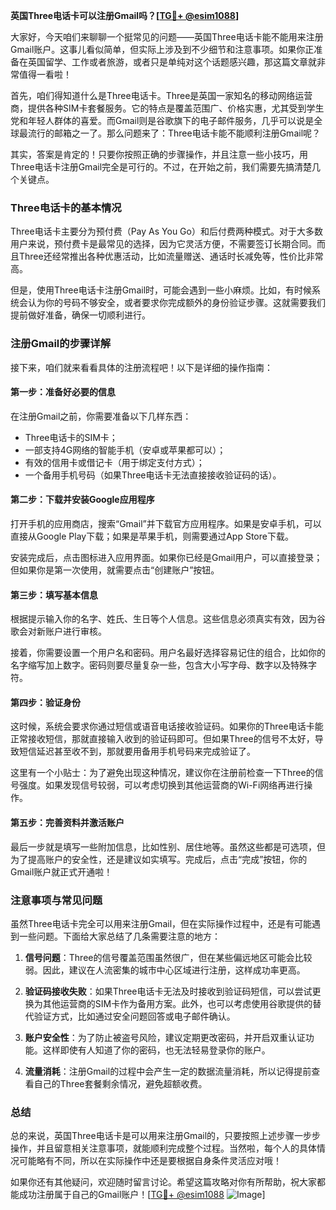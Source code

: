 **英国Three电话卡可以注册Gmail吗？[[TG💪+ @esim1088](https://t.me/s/esim1088)]**

大家好，今天咱们来聊聊一个挺常见的问题——英国Three电话卡能不能用来注册Gmail账户。这事儿看似简单，但实际上涉及到不少细节和注意事项。如果你正准备在英国留学、工作或者旅游，或者只是单纯对这个话题感兴趣，那这篇文章就非常值得一看啦！

首先，咱们得知道什么是Three电话卡。Three是英国一家知名的移动网络运营商，提供各种SIM卡套餐服务。它的特点是覆盖范围广、价格实惠，尤其受到学生党和年轻人群体的喜爱。而Gmail则是谷歌旗下的电子邮件服务，几乎可以说是全球最流行的邮箱之一了。那么问题来了：Three电话卡能不能顺利注册Gmail呢？

其实，答案是肯定的！只要你按照正确的步骤操作，并且注意一些小技巧，用Three电话卡注册Gmail完全是可行的。不过，在开始之前，我们需要先搞清楚几个关键点。

### Three电话卡的基本情况

Three电话卡主要分为预付费（Pay As You Go）和后付费两种模式。对于大多数用户来说，预付费卡是最常见的选择，因为它灵活方便，不需要签订长期合同。而且Three还经常推出各种优惠活动，比如流量赠送、通话时长减免等，性价比非常高。

但是，使用Three电话卡注册Gmail时，可能会遇到一些小麻烦。比如，有时候系统会认为你的号码不够安全，或者要求你完成额外的身份验证步骤。这就需要我们提前做好准备，确保一切顺利进行。

### 注册Gmail的步骤详解

接下来，咱们就来看看具体的注册流程吧！以下是详细的操作指南：

#### 第一步：准备好必要的信息
在注册Gmail之前，你需要准备以下几样东西：
- Three电话卡的SIM卡；
- 一部支持4G网络的智能手机（安卓或苹果都可以）；
- 有效的信用卡或借记卡（用于绑定支付方式）；
- 一个备用手机号码（如果Three电话卡无法直接接收验证码的话）。

#### 第二步：下载并安装Google应用程序
打开手机的应用商店，搜索“Gmail”并下载官方应用程序。如果是安卓手机，可以直接从Google Play下载；如果是苹果手机，则需要通过App Store下载。

安装完成后，点击图标进入应用界面。如果你已经是Gmail用户，可以直接登录；但如果你是第一次使用，就需要点击“创建账户”按钮。

#### 第三步：填写基本信息
根据提示输入你的名字、姓氏、生日等个人信息。这些信息必须真实有效，因为谷歌会对新账户进行审核。

接着，你需要设置一个用户名和密码。用户名最好选择容易记住的组合，比如你的名字缩写加上数字。密码则要尽量复杂一些，包含大小写字母、数字以及特殊字符。

#### 第四步：验证身份
这时候，系统会要求你通过短信或语音电话接收验证码。如果你的Three电话卡能正常接收短信，那就直接输入收到的验证码即可。但如果Three的信号不太好，导致短信延迟甚至收不到，那就要用备用手机号码来完成验证了。

这里有一个小贴士：为了避免出现这种情况，建议你在注册前检查一下Three的信号强度。如果发现信号较弱，可以考虑切换到其他运营商的Wi-Fi网络再进行操作。

#### 第五步：完善资料并激活账户
最后一步就是填写一些附加信息，比如性别、居住地等。虽然这些都是可选项，但为了提高账户的安全性，还是建议如实填写。完成后，点击“完成”按钮，你的Gmail账户就正式开通啦！

### 注意事项与常见问题

虽然Three电话卡完全可以用来注册Gmail，但在实际操作过程中，还是有可能遇到一些问题。下面给大家总结了几条需要注意的地方：

1. **信号问题**：Three的信号覆盖范围虽然很广，但在某些偏远地区可能会比较弱。因此，建议在人流密集的城市中心区域进行注册，这样成功率更高。
   
2. **验证码接收失败**：如果Three电话卡无法及时接收到验证码短信，可以尝试更换为其他运营商的SIM卡作为备用方案。此外，也可以考虑使用谷歌提供的替代验证方式，比如通过安全问题回答或电子邮件确认。

3. **账户安全性**：为了防止被盗号风险，建议定期更改密码，并开启双重认证功能。这样即使有人知道了你的密码，也无法轻易登录你的账户。

4. **流量消耗**：注册Gmail的过程中会产生一定的数据流量消耗，所以记得提前查看自己的Three套餐剩余情况，避免超额收费。

### 总结

总的来说，英国Three电话卡是可以用来注册Gmail的，只要按照上述步骤一步步操作，并且留意相关注意事项，就能顺利完成整个过程。当然啦，每个人的具体情况可能略有不同，所以在实际操作中还是要根据自身条件灵活应对哦！

如果你还有其他疑问，欢迎随时留言讨论。希望这篇攻略对你有所帮助，祝大家都能成功注册属于自己的Gmail账户！[[TG💪+ @esim1088](https://t.me/s/esim1088) ![Image](https://i.postimg.cc/4NQfJmqS/Snipaste-2025-05-13-00-14-12.png)]